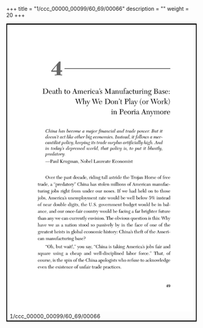 +++
title = "1/ccc_00000_00099/60_69/00066"
description = ""
weight = 20
+++

<table style="border:2px solid black;max-width:800px;max-height:800px;" 
><tr><td>
<img class="center-fit-jpg"
src="/jpg_/out_jpg_dbc_066.jpg">
1/ccc_00000_00099/60_69/00066
</img></td></tr></table>
